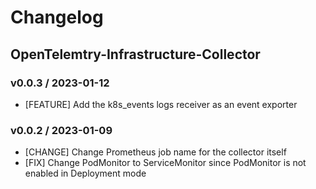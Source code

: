 # Changelog

## OpenTelemtry-Infrastructure-Collector

### v0.0.3 / 2023-01-12

* [FEATURE] Add the k8s_events logs receiver as an event exporter
 
### v0.0.2 / 2023-01-09
 
* [CHANGE] Change Prometheus job name for the collector itself
* [FIX] Change PodMonitor to ServiceMonitor since PodMonitor is not enabled in Deployment mode